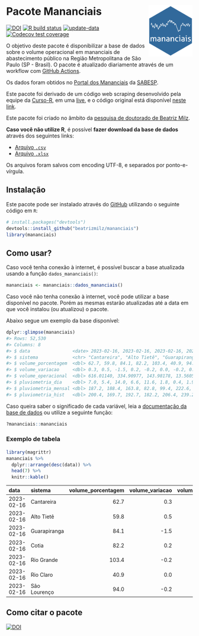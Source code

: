 
<!-- README.md is generated from README.Rmd. Please edit that file -->

# Pacote Mananciais <img src="man/figures/hexlogo.png" align="right" width = "120px"/>

<!-- badges: start -->

[![DOI](https://zenodo.org/badge/DOI/10.5281/zenodo.4733056.svg)](https://doi.org/10.5281/zenodo.4733056)
[![R build
status](https://github.com/beatrizmilz/mananciais/workflows/R-CMD-check/badge.svg)](https://github.com/beatrizmilz/mananciais/actions)
[![update-data](https://github.com/beatrizmilz/mananciais/actions/workflows/2-update_data.yaml/badge.svg)](https://github.com/beatrizmilz/mananciais/actions/workflows/2-update_data.yaml)
[![Codecov test
coverage](https://codecov.io/gh/beatrizmilz/mananciais/branch/master/graph/badge.svg)](https://codecov.io/gh/beatrizmilz/mananciais?branch=master)
<!-- badges: end -->

O objetivo deste pacote é disponibilizar a base de dados sobre o volume
operacional em mananciais de abastecimento público na Região
Metropolitana de São Paulo (SP - Brasil). O pacote é atualizado
diariamente através de um workflow com [GitHub
Actions](https://github.com/beatrizmilz/mananciais/actions).

Os dados foram obtidos no [Portal dos
Mananciais](http://mananciais.sabesp.com.br/Situacao) da
[SABESP](http://site.sabesp.com.br/site/Default.aspx).

Este pacote foi derivado de um código web scraping desenvolvido pela
equipe da [Curso-R](https://www.curso-r.com/), em uma
[live](https://youtu.be/jvZIxrMmOcQ), e o código original está
disponível [neste
link](https://github.com/curso-r/lives/blob/master/drafts/20200730_scraper_sabesp.R).

Este pacote foi criado no âmbito da [pesquisa de doutorado de Beatriz
Milz](https://beatrizmilz.github.io/tese/).

**Caso você não utilize R**, é possível **fazer download da base de
dados** através dos seguintes links:

- [Arquivo
  `.csv`](https://github.com/beatrizmilz/mananciais/raw/master/inst/extdata/mananciais.csv)
- [Arquivo
  `.xlsx`](https://github.com/beatrizmilz/mananciais/blob/master/inst/extdata/mananciais.xlsx?raw=true)

Os arquivos foram salvos com encoding UTF-8, e separados por
ponto-e-vírgula.

## Instalação

Este pacote pode ser instalado através do [GitHub](https://github.com/)
utilizando o seguinte código em `R`:

``` r
# install.packages("devtools")
devtools::install_github("beatrizmilz/mananciais")
library(mananciais)
```

## Como usar?

Caso você tenha conexão à internet, é possível buscar a base atualizada
usando a função `dados_mananciais()`:

``` r
mananciais <- mananciais::dados_mananciais() 
```

Caso você não tenha conexão à internet, você pode utilizar a base
disponível no pacote. Porém as mesmas estarão atualizadas até a data em
que você instalou (ou atualizou) o pacote.

Abaixo segue um exemplo da base disponível:

``` r
dplyr::glimpse(mananciais)
#> Rows: 52,530
#> Columns: 8
#> $ data                <date> 2023-02-16, 2023-02-16, 2023-02-16, 2023-02-16, 2…
#> $ sistema             <chr> "Cantareira", "Alto Tietê", "Guarapiranga", "Cotia…
#> $ volume_porcentagem  <dbl> 62.7, 59.8, 84.1, 82.2, 103.4, 40.9, 94.0, 62.4, 5…
#> $ volume_variacao     <dbl> 0.3, 0.5, -1.5, 0.2, -0.2, 0.0, -0.2, 0.4, 0.5, 0.…
#> $ volume_operacional  <dbl> 616.01140, 334.90977, 143.98178, 13.56058, 116.038…
#> $ pluviometria_dia    <dbl> 7.0, 5.4, 14.0, 6.6, 11.6, 1.8, 0.4, 1.9, 9.4, 9.0…
#> $ pluviometria_mensal <dbl> 187.2, 188.4, 163.8, 82.8, 99.4, 222.6, 123.0, 180…
#> $ pluviometria_hist   <dbl> 200.4, 169.7, 192.7, 182.2, 206.4, 239.2, 230.9, 2…
```

Caso queira saber o significado de cada variável, leia a [documentação
da base de
dados](https://beatrizmilz.github.io/mananciais/reference/mananciais.html)
ou utilize a seguinte função:

``` r
?mananciais::mananciais
```

### Exemplo de tabela

``` r
library(magrittr)
mananciais %>% 
  dplyr::arrange(desc(data)) %>% 
  head(7) %>%
  knitr::kable()
```

| data       | sistema      | volume_porcentagem | volume_variacao | volume_operacional | pluviometria_dia | pluviometria_mensal | pluviometria_hist |
|:-----------|:-------------|-------------------:|----------------:|-------------------:|-----------------:|--------------------:|------------------:|
| 2023-02-16 | Cantareira   |               62.7 |             0.3 |          616.01140 |              7.0 |               187.2 |             200.4 |
| 2023-02-16 | Alto Tietê   |               59.8 |             0.5 |          334.90977 |              5.4 |               188.4 |             169.7 |
| 2023-02-16 | Guarapiranga |               84.1 |            -1.5 |          143.98178 |             14.0 |               163.8 |             192.7 |
| 2023-02-16 | Cotia        |               82.2 |             0.2 |           13.56058 |              6.6 |                82.8 |             182.2 |
| 2023-02-16 | Rio Grande   |              103.4 |            -0.2 |          116.03834 |             11.6 |                99.4 |             206.4 |
| 2023-02-16 | Rio Claro    |               40.9 |             0.0 |            5.59598 |              1.8 |               222.6 |             239.2 |
| 2023-02-16 | São Lourenço |               94.0 |            -0.2 |           83.46177 |              0.4 |               123.0 |             230.9 |

## Como citar o pacote

[![DOI](https://zenodo.org/badge/DOI/10.5281/zenodo.4733056.svg)](https://doi.org/10.5281/zenodo.4733056)
